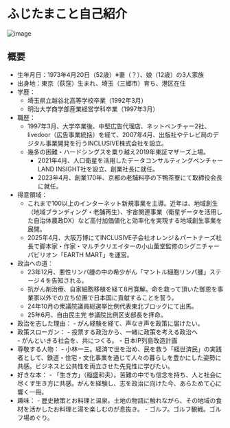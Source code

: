 # ふじたまこと自己紹介
![image](https://github.com/user-attachments/assets/3a5e13bd-ee13-4458-9c37-dffe2f829848)

## 概要
- 生年月日：1973年4月20日（52歳）※妻（？）、娘（12歳）の3人家族
- 出身地：東京（荻窪）生まれ、埼玉（三郷市）育ち、港区在住
- 学歴：
	- 埼玉県立越谷北高等学校卒業（1992年3月）
	- 明治大学商学部産業経営学科卒業（1997年3月）
- 職歴：
	- 1997年3月、大学卒業後、中堅広告代理店、ネットベンチャー2社、livedoor（広告事業統括）を経て、2007年4月、出版社やテレビ局のデジタル事業開発を行うINCLUSIVE株式会社を設立。
	- 幾多の困難・ハードシングスを乗り越え2019年東証マザーズ上場。
        - 2021年4月、人口衛星を活用したデータコンサルティングベンチャーLAND INSIGHT社を設立、創業社長に就任。
        - 2023年4月、創業170年、京都の老舗料亭の下鴨茶寮にて取締役会長に就任。 
- 得意領域：
	- これまで100以上のインターネット新規事業を主導。近年は、地域創生（地域ブランディング・老舗再生）、宇宙関連事業（衛星データを活用した自治体農政DX）など高付加価値化と効率化を実現する地域創生事業を展開。
	- 2025年4月、大阪万博にてINCLUSIVE子会社オレンジ＆パートナーズ社長で脚本家・作家・マルチクリエイターの小山薫堂監修のシグニチャーパビリオン「EARTH MART」を運営。
- 政治への道：
	- 23年12月、悪性リンパ腫の中の希少がん「マントル細胞リンパ腫」ステージ４を告知される。
	- 抗がん剤治療、自家細胞移植を経て8月寛解。命を救って頂いた御恩を事業家以外での立ち位置で日本国に貢献することを誓う。
 	- 24年10月の衆議院議員総選挙比例代表東北ブロックにて出馬。
  	- 25年6月、自由民主党 参議院比例区支部長を拝命。
- 政治を志した理由：
        - がん経験を経て、声なき声を政策に届けたい。
- 政策スローガン：
        - 投票する政治から、一緒に政策を考える政治へ   
        - がんといきる社会を、共につくる。
        - 日本IP列島改造計画
- 尊敬する人物：
        - 小林一三。経済で世を治め、民を救う「経世済民」の実践者として、鉄道・住宅・文化事業を通じて人々の暮らしを豊かにした姿勢に共感。ビジネスと公共性を両立させた先見性に学びたい。
- 好きな本：
        - 「生き方」（稲盛和夫）。苦難の中でも信念を持ち、人と社会に尽くす生き方に共感。がんを経験し、志を政治に向けた今、あらためて心に響く一冊。
- 趣味：
        - 歴史散策とお料理と温泉。土地の物語に触れながら、その地域の食材を活かしたお料理と湯を楽しむのが息抜き。
        - ゴルフ。ゴルフ観戦。ゴルフ場めぐり。


